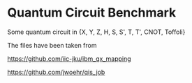 # Quantum Circuit Benchmark

Some quantum circuit in {X, Y, Z, H, S, S', T, T', CNOT, Toffoli}

The files have been taken from

https://github.com/iic-jku/ibm_qx_mapping

https://github.com/jwoehr/qis_job
